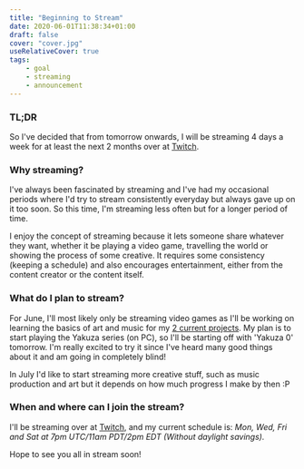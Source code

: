```yaml
---
title: "Beginning to Stream"
date: 2020-06-01T11:38:34+01:00
draft: false
cover: "cover.jpg"
useRelativeCover: true
tags: 
    - goal
    - streaming
    - announcement
---
```


### TL;DR

So I've decided that from tomorrow onwards, I will be streaming 4 days a week for at least the next 2 months over at [Twitch](https://twitch.tv/arcticnoah).

### Why streaming?

I've always been fascinated by streaming and I've had my occasional periods where I'd try to stream consistently everyday but always gave up on it too soon. So this time, I'm streaming less often but for a longer period of time.

I enjoy the concept of streaming because it lets someone share whatever they want, whether it be playing a video game, travelling the world or showing the process of some creative. It requires some consistency (keeping a schedule) and also encourages entertainment, either from the content creator or the content itself.

### What do I plan to stream?

For June, I'll most likely only be streaming video games as I'll be working on learning the basics of art and music for my [2 current projects](/posts/2020-05-21-first-project-announcements/). My plan is to start playing the Yakuza series (on PC), so I'll be starting off with 'Yakuza 0' tomorrow. I'm really excited to try it since I've heard many good things about it and am going in completely blind!

In July I'd like to start streaming more creative stuff, such as music production and art but it depends on how much progress I make by then :P

### When and where can I join the stream?

I'll be streaming over at [Twitch](https://twitch.tv/arcticnoah), and my current schedule is: *Mon, Wed, Fri and Sat at 7pm UTC/11am PDT/2pm EDT (Without daylight savings).*

Hope to see you all in stream soon!